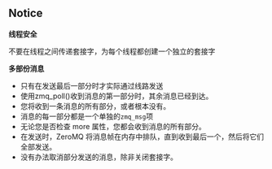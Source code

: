 ## Notice

**线程安全**

不要在线程之间传递套接字，为每个线程都创建一个独立的套接字



**多部份消息**

* 只有在发送最后一部分时才实际通过线路发送
* 使用zmq_poll()收到消息的第一部分时，其余消息已经到达。
* 您将收到一条消息的所有部分，或者根本没有。
* 消息的每一部分都是一个单独的`zmq_msg`项
* 无论您是否检查 more 属性，您都会收到消息的所有部分。
* 在发送时，ZeroMQ 将消息帧在内存中排队，直到收到最后一个，然后将它们全部发送。
* 没有办法取消部分发送的消息，除非关闭套接字。



